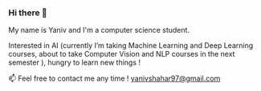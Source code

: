 ### Hi there 👋

My name is Yaniv and I'm a computer science student.

Interested in  AI (currently I’m taking Machine Learning and Deep Learning courses, about to take Computer Vision and NLP courses in the next semester ), hungry to learn new things !


📫 Feel free to contact me any time ! yanivshahar97@gmail.com

<!--
**YanivShahar1/YanivShahar1** is a ✨ _special_ ✨ repository because its `README.md` (this file) appears on your GitHub profile.

Here are some ideas to get you started:

- 🔭 I’m currently working on ...
- 🌱 I’m currently learning ...
- 👯 I’m looking to collaborate on ...
- 🤔 I’m looking for help with ...
- 💬 Ask me about ...
- 📫 How to reach me: ...
- 😄 Pronouns: ...
- ⚡ Fun fact: ...
-->
